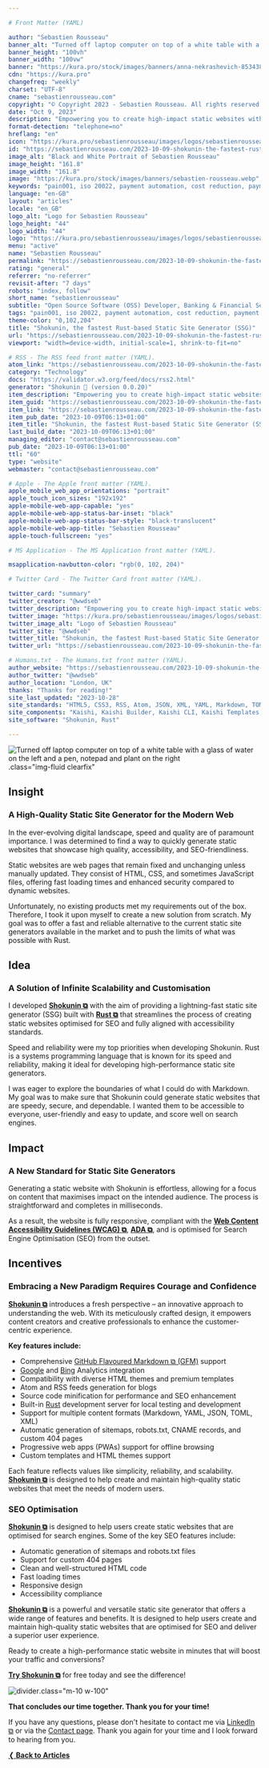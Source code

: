 ```yaml
---

# Front Matter (YAML)

author: "Sebastien Rousseau"
banner_alt: "Turned off laptop computer on top of a white table with a glass of water on the left and a pen, notepad and plant on the right"
banner_height: "100vh"
banner_width: "100vw"
banner: "https://kura.pro/stock/images/banners/anna-nekrashevich-8534387.webp"
cdn: "https://kura.pro"
changefreq: "weekly"
charset: "UTF-8"
cname: "sebastienrousseau.com"
copyright: "© Copyright 2023 - Sebastien Rousseau. All rights reserved."
date: "Oct 9, 2023"
description: "Empowering you to create high-impact static websites with infinite possibilities, limitless scalability, and a truly unique web presence that you control."
format-detection: "telephone=no"
hreflang: "en"
icon: "https://kura.pro/sebastienrousseau/images/logos/sebastienrousseau.svg"
id: "https://sebastienrousseau.com/2023-10-09-shokunin-the-fastest-rust-based-static-site-generator/index.html"
image_alt: "Black and White Portrait of Sebastien Rousseau"
image_height: "161.8"
image_width: "161.8"
image: "https://kura.pro/stock/images/banners/sebastien-rousseau.webp"
keywords: "pain001, iso 20022, payment automation, cost reduction, payment processing, payment files, payment initiation, pain message, pain message standards, pain message validation"
language: "en-GB"
layout: "articles"
locale: "en_GB"
logo_alt: "Logo for Sebastien Rousseau"
logo_height: "44"
logo_width: "44"
logo: "https://kura.pro/sebastienrousseau/images/logos/sebastienrousseau.webp"
menu: "active"
name: "Sebastien Rousseau"
permalink: "https://sebastienrousseau.com/2023-10-09-shokunin-the-fastest-rust-based-static-site-generator/index.html"
rating: "general"
referrer: "no-referrer"
revisit-after: "7 days"
robots: "index, follow"
short_name: "sebastienrousseau"
subtitle: "Open Source Software (OSS) Developer, Banking & Financial Service Professional"
tags: "pain001, iso 20022, payment automation, cost reduction, payment processing, payment files, payment initiation, pain message, pain message standards, pain message validation"
theme-color: "0,102,204"
title: "Shokunin, the fastest Rust-based Static Site Generator (SSG)"
url: "https://sebastienrousseau.com/2023-10-09-shokunin-the-fastest-rust-based-static-site-generator/index.html"
viewport: "width=device-width, initial-scale=1, shrink-to-fit=no"

# RSS - The RSS feed front matter (YAML).
atom_link: "https://sebastienrousseau.com/2023-10-09-shokunin-the-fastest-rust-based-static-site-generator/rss.xml"
category: "Technology"
docs: "https://validator.w3.org/feed/docs/rss2.html"
generator: "Shokunin 🦀 (version 0.0.20)"
item_description: "Empowering you to create high-impact static websites with infinite possibilities, limitless scalability, and a truly unique web presence that you control."
item_guid: "https://sebastienrousseau.com/2023-10-09-shokunin-the-fastest-rust-based-static-site-generator/rss.xml"
item_link: "https://sebastienrousseau.com/2023-10-09-shokunin-the-fastest-rust-based-static-site-generator/rss.xml"
item_pub_date: "2023-10-09T06:13+01:00"
item_title: "Shokunin, the fastest Rust-based Static Site Generator (SSG)"
last_build_date: "2023-10-09T06:13+01:00"
managing_editor: "contact@sebastienrousseau.com"
pub_date: "2023-10-09T06:13+01:00"
ttl: "60"
type: "website"
webmaster: "contact@sebastienrousseau.com"

# Apple - The Apple front matter (YAML).
apple_mobile_web_app_orientations: "portrait"
apple_touch_icon_sizes: "192x192"
apple-mobile-web-app-capable: "yes"
apple-mobile-web-app-status-bar-inset: "black"
apple-mobile-web-app-status-bar-style: "black-translucent"
apple-mobile-web-app-title: "Sebastien Rousseau"
apple-touch-fullscreen: "yes"

# MS Application - The MS Application front matter (YAML).

msapplication-navbutton-color: "rgb(0, 102, 204)"

# Twitter Card - The Twitter Card front matter (YAML).

twitter_card: "summary"
twitter_creator: "@wwdseb"
twitter_description: "Empowering you to create high-impact static websites with infinite possibilities, limitless scalability, and a truly unique web presence that you control."
twitter_image: "https://kura.pro/sebastienrousseau/images/logos/sebastienrousseau.webp"
twitter_image_alt: "Logo of Sebastien Rousseau"
twitter_site: "@wwdseb"
twitter_title: "Shokunin, the fastest Rust-based Static Site Generator (SSG)"
twitter_url: "https://sebastienrousseau.com/2023-10-09-shokunin-the-fastest-rust-based-static-site-generator/index.html"

# Humans.txt - The Humans.txt front matter (YAML).
author_website: "https://sebastienrousseau.com/2023-10-09-shokunin-the-fastest-rust-based-static-site-generator/index.html"
author_twitter: "@wwdseb"
author_location: "London, UK"
thanks: "Thanks for reading!"
site_last_updated: "2023-10-28"
site_standards: "HTML5, CSS3, RSS, Atom, JSON, XML, YAML, Markdown, TOML"
site_components: "Kaishi, Kaishi Builder, Kaishi CLI, Kaishi Templates, Kaishi Themes"
site_software: "Shokunin, Rust"

---
```


![Turned off laptop computer on top of a white table with a glass of water on the left and a pen, notepad and plant on the right](https://kura.pro/stock/images/banners/anna-nekrashevich-8534387.webp).class=\"img-fluid clearfix\"

## Insight

### A High-Quality Static Site Generator for the Modern Web

In the ever-evolving digital landscape, speed and quality are of paramount importance. I was determined to find a way to quickly generate static websites that showcase high quality, accessibility, and SEO-friendliness.

Static websites are web pages that remain fixed and unchanging unless manually updated. They consist of HTML, CSS, and sometimes JavaScript files, offering fast loading times and enhanced security compared to dynamic websites.

Unfortunately, no existing products met my requirements out of the box. Therefore, I took it upon myself to create a new solution from scratch. My goal was to offer a fast and reliable alternative to the current static site generators available in the market and to push the limits of what was possible with Rust.

## Idea

### A Solution of Infinite Scalability and Customisation

I developed [**Shokunin ⧉**][00] with the aim of providing a lightning-fast static site generator (SSG) built with [**Rust ⧉**][03] that streamlines the process of creating static websites optimised for SEO and fully aligned with accessibility standards.

Speed and reliability were my top priorities when developing Shokunin. Rust is a systems programming language that is known for its speed and reliability, making it ideal for developing high-performance static site generators.

I was eager to explore the boundaries of what I could do with Markdown. My goal was to make sure that Shokunin could generate static websites that are speedy, secure, and dependable. I wanted them to be accessible to everyone, user-friendly and easy to update, and score well on search engines.

## Impact

### A New Standard for Static Site Generators

Generating a static website with Shokunin is effortless, allowing for a focus on content that maximises impact on the intended audience. The process is straightforward and completes in milliseconds.

As a result, the website is fully responsive, compliant with the
[**Web Content Accessibility Guidelines (WCAG) ⧉**][01], [**ADA ⧉**][02], and
is optimised for Search Engine Optimisation (SEO) from the outset.

## Incentives

### Embracing a New Paradigm Requires Courage and Confidence

[**Shokunin ⧉**][00] introduces a fresh perspective – an innovative approach to understanding the web. With its meticulously crafted design, it empowers content creators and creative professionals to enhance the customer-centric experience.

**Key features include:**

* Comprehensive [GitHub Flavoured Markdown ⧉ (GFM)][04] support
* [Google][05] and [Bing][06] Analytics integration
* Compatibility with diverse HTML themes and premium templates
* Atom and RSS feeds generation for blogs
* Source code minification for performance and SEO enhancement
* Built-in [Rust][07] development server for local testing and development
* Support for multiple content formats (Markdown, YAML, JSON, TOML, XML)
* Automatic generation of sitemaps, robots.txt, CNAME records, and custom 404 pages
* Progressive web apps (PWAs) support for offline browsing
* Custom templates and HTML themes support

Each feature reflects values like simplicity, reliability, and scalability. [**Shokunin ⧉**][00] is designed to help create and maintain high-quality static websites that meet the needs of modern users.

### SEO Optimisation

[**Shokunin ⧉**][00] is designed to help users create static websites that are optimised for search engines. Some of the key SEO features include:

* Automatic generation of sitemaps and robots.txt files
* Support for custom 404 pages
* Clean and well-structured HTML code
* Fast loading times
* Responsive design
* Accessibility compliance

[**Shokunin ⧉**][00] is a powerful and versatile static site generator that offers a wide range of features and benefits. It is designed to help users create and maintain high-quality static websites that are optimised for SEO and deliver a superior user experience.

Ready to create a high-performance static website in minutes that will boost your traffic and conversions?

[**Try Shokunin ⧉**][00] for free today and see the difference!

![divider](https://kura.pro/common/images/elements/divider.svg).class=\"m-10 w-100\"

**That concludes our time together. Thank you for your time!**

If you have any questions, please don't hesitate to contact me via [LinkedIn ⧉][11] or via the [Contact page][10]. Thank you again for your time and I look forward to hearing from you.

[**❬ Back to Articles**][09]

[00]: https://shokunin.one/ "Shokunin, the fastest Rust-based Static Site Generator (SSG)"
[01]: https://www.w3.org/WAI/standards-guidelines/wcag/ "Web Content Accessibility Guidelines (WCAG)"
[02]: https://www.access-board.gov/ada/ "Americans with Disabilities Act (ADA)"
[03]: https://www.rust-lang.org/ "Rust Programming Language"
[04]: https://github.github.com/gfm/ "GitHub Flavored Markdown Spec"
[05]: https://analytics.google.com/analytics/web/ "Google Analytics"
[06]: https://www.bing.com/webmasters/ "Bing Webmaster Tools"
[07]: https://www.rust-lang.org/tools/install "Rust Installation Guide"
[08]: https://www.markdownguide.org/ "The Markdown Guide"
[09]: /articles/index.html "Back to Articles"
[10]: /contact/index.html "Contact Sebastien Rousseau"
[11]: https://www.linkedin.com/in/sebastienrousseau/ "Sebastien Rousseau on LinkedIn"

